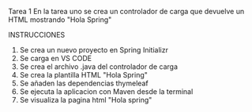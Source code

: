 
Tarea 1 En la tarea uno se crea un controlador de carga que devuelve un HTML mostrando "Hola Spring"

INSTRUCCIONES
1. Se crea un nuevo proyecto en Spring Initializr
2. Se carga en VS CODE
3. Se crea el archivo .java del controlador de carga
4. Se crea la plantilla HTML "Hola Spring"
5. Se añaden las dependencias thymeleaf
6. Se ejecuta la aplicacion con Maven desde la terminal
7. Se visualiza la pagina html "Hola spring"
